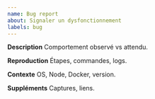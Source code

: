 ```yaml
---
name: Bug report
about: Signaler un dysfonctionnement
labels: bug
---
```


**Description**
Comportement observé vs attendu.

**Reproduction**
Étapes, commandes, logs.

**Contexte**
OS, Node, Docker, version.

**Suppléments**
Captures, liens.